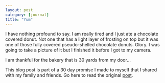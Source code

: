 ```yaml
---
layout: post
category: [journal]
title: "Yum"
---
```


I have nothing profound to say. I am really tired and I just ate a chocolate covered donut. Not one that has a light layer of frosting on top but it was one of those fully covered pseudo-shelled chocolate donuts. Glory. I was going to take a picture of it but I finished it before I got to my camera.

I am thankful for the bakery that is 30 yards from my door...


This blog post is part of a 30 day promise I made to myself that I shared with my family and friends. Go here to read the original <a href="/journal/2011/11/03/art-of-accountability.html">post</a>. 
